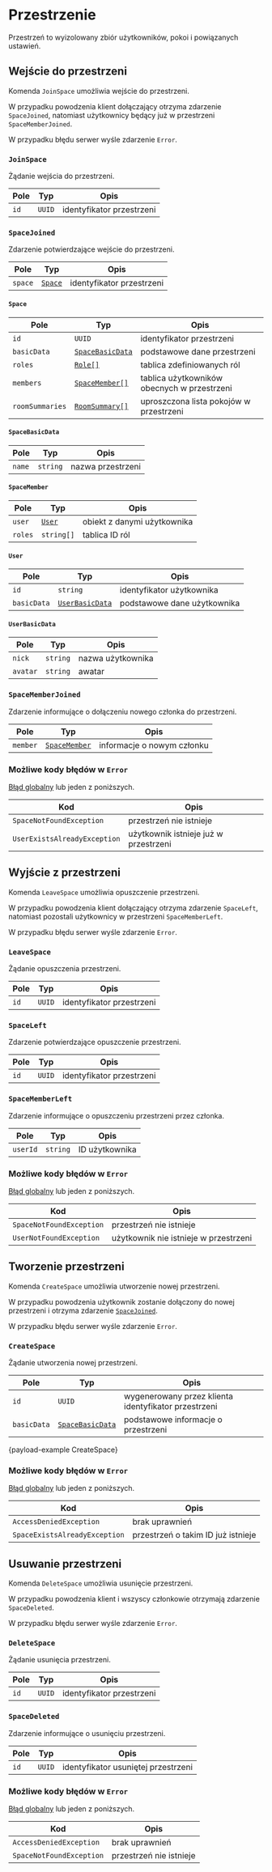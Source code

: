 # Przestrzenie

Przestrzeń to wyizolowany zbiór użytkowników, pokoi i powiązanych ustawień.

## Wejście do przestrzeni

Komenda `JoinSpace` umożliwia wejście do przestrzeni. 

W przypadku powodzenia klient dołączający otrzyma zdarzenie `SpaceJoined`, natomiast użytkownicy będący już w przestrzeni `SpaceMemberJoined`.

W przypadku błędu serwer wyśle zdarzenie `Error`.

### `JoinSpace`

Żądanie wejścia do przestrzeni.

| Pole | Typ    | Opis                      |
|------|--------|---------------------------|
| `id` | `UUID` | identyfikator przestrzeni |

### `SpaceJoined`

Zdarzenie potwierdzające wejście do przestrzeni.

| Pole    | Typ                        | Opis                      |
|---------|----------------------------|---------------------------|
| `space` | [`Space`](spaces.md#space) | identyfikator przestrzeni |

#### `Space`

| Pole            | Typ                                          | Opis                                        |
|-----------------|----------------------------------------------|---------------------------------------------|
| `id`            | `UUID`                                       | identyfikator przestrzeni                   |
| `basicData`     | [`SpaceBasicData`](spaces.md#spacebasicdata) | podstawowe dane przestrzeni                 |
| `roles`         | [`Role[]`](roles.md#role)                    | tablica zdefiniowanych ról                  |
| `members`       | [`SpaceMember[]`](spaces.md#spacemember)     | tablica użytkowników obecnych w przestrzeni |
| `roomSummaries` | [`RoomSummary[]`](rooms.md#roomsummary)      | uproszczona lista pokojów w przestrzeni     |

#### `SpaceBasicData`

| Pole   | Typ             | Opis              |
|--------|-----------------|-------------------|
| `name` | `string`        | nazwa przestrzeni |

#### `SpaceMember`

| Pole            | Typ                      | Opis                        |
|-----------------|--------------------------|-----------------------------|
| `user`          | [`User`](spaces.md#user) | obiekt z danymi użytkownika |
| `roles`         | `string[]`               | tablica ID ról              |

#### `User`

| Pole            | Typ                                        | Opis                                        |
|-----------------|--------------------------------------------|---------------------------------------------|
| `id`            | `string`                                   | identyfikator użytkownika                   |
| `basicData`     | [`UserBasicData`](spaces.md#userbasicdata) | podstawowe dane użytkownika                 |

#### `UserBasicData`

| Pole     | Typ      | Opis              |
|----------|----------|-------------------|
| `nick`   | `string` | nazwa użytkownika |
| `avatar` | `string` | awatar            |

### `SpaceMemberJoined`

Zdarzenie informujące o dołączeniu nowego członka do przestrzeni.

| Pole     | Typ                                    | Opis                       |
|----------|----------------------------------------|----------------------------|
| `member` | [`SpaceMember`](spaces.md#spacemember) | informacje o nowym członku |

### Możliwe kody błędów w `Error`

[Błąd globalny](errors.md#globalne-kody-błędów) lub jeden z poniższych.

| Kod                          | Opis                                  |
|------------------------------|---------------------------------------|
| `SpaceNotFoundException`     | przestrzeń nie istnieje               |
| `UserExistsAlreadyException` | użytkownik istnieje już w przestrzeni |

## Wyjście z przestrzeni

Komenda `LeaveSpace` umożliwia opuszczenie przestrzeni. 

W przypadku powodzenia klient dołączający otrzyma zdarzenie `SpaceLeft`, natomiast pozostali użytkownicy w przestrzeni `SpaceMemberLeft`.

W przypadku błędu serwer wyśle zdarzenie `Error`.

### `LeaveSpace`

Żądanie opuszczenia przestrzeni.

| Pole | Typ    | Opis                      |
|------|--------|---------------------------|
| `id` | `UUID` | identyfikator przestrzeni |

### `SpaceLeft`

Zdarzenie potwierdzające opuszczenie przestrzeni.

| Pole | Typ    | Opis                      |
|------|--------|---------------------------|
| `id` | `UUID` | identyfikator przestrzeni |

### `SpaceMemberLeft`

Zdarzenie informujące o opuszczeniu przestrzeni przez członka.

| Pole     | Typ      | Opis           |
|----------|----------|----------------|
| `userId` | `string` | ID użytkownika |

### Możliwe kody błędów w `Error`

[Błąd globalny](errors.md#globalne-kody-błędów) lub jeden z poniższych.

| Kod                      | Opis                                  |
|--------------------------|---------------------------------------|
| `SpaceNotFoundException` | przestrzeń nie istnieje               |
| `UserNotFoundException`  | użytkownik nie istnieje w przestrzeni |

## Tworzenie przestrzeni

Komenda `CreateSpace` umożliwia utworzenie nowej przestrzeni. 

W przypadku powodzenia użytkownik zostanie dołączony do nowej przestrzeni i otrzyma zdarzenie [`SpaceJoined`](#spacejoined).

W przypadku błędu serwer wyśle zdarzenie `Error`.

### `CreateSpace`

Żądanie utworzenia nowej przestrzeni.

| Pole        | Typ                                          | Opis                                                 |
|-------------|----------------------------------------------|------------------------------------------------------|
| `id`        | `UUID`                                       | wygenerowany przez klienta identyfikator przestrzeni |
| `basicData` | [`SpaceBasicData`](spaces.md#spacebasicdata) | podstawowe informacje o  przestrzeni                 |

{payload-example CreateSpace}

### Możliwe kody błędów w `Error`

[Błąd globalny](errors.md#globalne-kody-błędów) lub jeden z poniższych.

| Kod                           | Opis                               |
|-------------------------------|------------------------------------|
| `AccessDeniedException`       | brak uprawnień                     |
| `SpaceExistsAlreadyException` | przestrzeń o takim ID już istnieje |

## Usuwanie przestrzeni

Komenda `DeleteSpace` umożliwia usunięcie przestrzeni. 

W przypadku powodzenia klient i wszyscy członkowie otrzymają zdarzenie `SpaceDeleted`.

W przypadku błędu serwer wyśle zdarzenie `Error`.

### `DeleteSpace`

Żądanie usunięcia przestrzeni.

| Pole | Typ    | Opis                      |
|------|--------|---------------------------|
| `id` | `UUID` | identyfikator przestrzeni |

### `SpaceDeleted`

Zdarzenie informujące o usunięciu przestrzeni.

| Pole | Typ    | Opis                                |
|------|--------|-------------------------------------|
| `id` | `UUID` | identyfikator usuniętej przestrzeni |

### Możliwe kody błędów w `Error`

[Błąd globalny](errors.md#globalne-kody-błędów) lub jeden z poniższych.

| Kod                      | Opis                    |
|--------------------------|-------------------------|
| `AccessDeniedException`  | brak uprawnień          |
| `SpaceNotFoundException` | przestrzeń nie istnieje |
